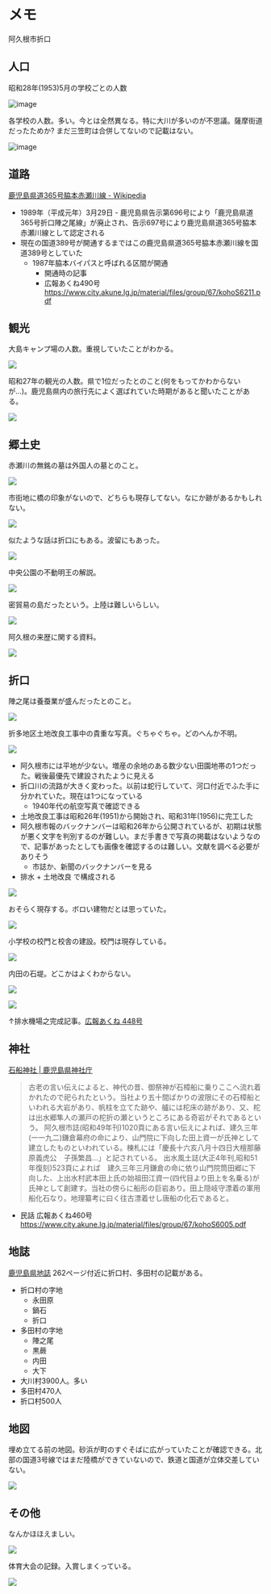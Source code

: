 # メモ

阿久根市折口

## 人口

昭和28年(1953)5月の学校ごとの人数

![image](./images/20230812population.png)

各学校の人数。多い。今とは全然異なる。特に大川が多いのが不思議。薩摩街道だったためか? まだ三笠町は合併してないので記載はない。

![image](./images/20230813population.png)

## 道路

[鹿児島県道365号脇本赤瀬川線 \- Wikipedia](https://ja.wikipedia.org/wiki/%E9%B9%BF%E5%85%90%E5%B3%B6%E7%9C%8C%E9%81%93365%E5%8F%B7%E8%84%87%E6%9C%AC%E8%B5%A4%E7%80%AC%E5%B7%9D%E7%B7%9A)

- 1989年（平成元年）3月29日 - 鹿児島県告示第696号により「鹿児島県道365号折口陣之尾線」が廃止され、告示697号により鹿児島県道365号脇本赤瀬川線として認定される
- 現在の国道389号が開通するまではこの鹿児島県道365号脇本赤瀬川線を国道389号としていた
  - 1987年脇本バイパスと呼ばれる区間が開通
    - 開通時の記事
    - 広報あくね490号 https://www.city.akune.lg.jp/material/files/group/67/kohoS6211.pdf

## 観光

大島キャンプ場の人数。重視していたことがわかる。

![](./images/20230813oshima.png)

昭和27年の観光の人数。県で1位だったとのこと(何をもってかわからないが…)。鹿児島県内の旅行先によく選ばれていた時期があると聞いたことがある。

![](./images/20230813kanko.png)

## 郷土史

赤瀬川の無銘の墓は外国人の墓とのこと。

![](./images/20230813akasegawa.png)

市街地に橋の印象がないので、どちらも現存してない。なにか跡があるかもしれない。

![](./images/20230813bridge.png)

似たような話は折口にもある。波留にもあった。

![](./images/20230813haru.png)

中央公園の不動明王の解説。

![](./images/20230813hudoson.png)

密貿易の島だったという。上陸は難しいらしい。

![](./images/20230813kuwashima.png)

阿久根の来歴に関する資料。

![](./images/20230813shizoku.png)

## 折口

陣之尾は養蚕業が盛んだったとのこと。

![](./images/20230813jino.png)

折多地区土地改良工事中の貴重な写真。ぐちゃぐちゃ。どのへんか不明。

![](./images/20230813orita.png)

- 阿久根市には平地が少ない。増産の余地のある数少ない田園地帯の1つだった。戦後最優先で建設されたように見える
- 折口川の流路が大きく変わった。以前は蛇行していて、河口付近でふた手に分かれていた。現在は1つになっている
  - 1940年代の航空写真で確認できる
- 土地改良工事は昭和26年(1951)から開始され、昭和31年(1956)に完工した
- 阿久根市報のバックナンバーは昭和26年から公開されているが、初期は状態が悪く文字を判別するのが難しい。まだ手書きで写真の掲載はないようなので、記事があったとしても画像を確認するのは難しい。文献を調べる必要がありそう
  - 市誌か、新聞のバックナンバーを見る
- 排水 + 土地改良 で構成される

![](./images/20230813kansei.png)

おそらく現存する。ボロい建物だとは思っていた。

![](./images/20230813nagatakami.png)

小学校の校門と校舎の建設。校門は現存している。

![](./images/20230813school.png)

内田の石堤。どこかはよくわからない。

![](./images/20230813uchida.png)

![](20231203haisui.png)

↑排水機場之完成記事。[広報あくね 448号](https://www.city.akune.lg.jp/material/files/group/67/kohoS5905.pdf)

## 神社

[石船神社 \| 鹿児島県神社庁](https://www.kagojinjacho.or.jp/shrine-search/area-hokusatsu/%E9%98%BF%E4%B9%85%E6%A0%B9%E5%B8%82/416/)

>古老の言い伝えによると、神代の昔、御祭神が石樟船に乗りここへ流れ着かれたので祀られたという。当社より五十間ばかりの波限にその石樟船といわれる大岩があり、帆柱を立てた跡や、艫には柁床の跡があり、又、柁は出水郷隼人の瀬戸の柁折の瀬というところにある奇岩がそれであるという。
>阿久根市誌(昭和49年刊)1020頁にある言い伝えによれば、建久三年(一一九二)鎌倉幕府の命により、山門院に下向した田上資一が氏神として建立したものといわれている。棟札には「慶長十六亥八月十四日大檀那藤原義虎公　子孫繁昌…」と記されている。
>出水風土誌(大正4年刊,昭和51年復刻)523頁によれば　建久三年三月鎌倉の命に依り山門院筒田郷に下向した、上出水村武本田上氏の始祖田江資一(四代目より田上を名乗る)が氏神として創建す。当社の傍らに船形の巨岩あり。田上隠岐守漂着の軍用船化石なり。地理纂考に曰く往古漂着せし唐船の化石であると。

- 民話 広報あくね460号 https://www.city.akune.lg.jp/material/files/group/67/kohoS6005.pdf

## 地誌

[鹿児島県地誌](https://www2.library.pref.kagoshima.jp/honkan/files/2017/03/%E7%AC%AC17%E9%9B%86_%E9%B9%BF%E5%85%90%E5%B3%B6%E6%87%B8%E5%9C%B0%E8%AA%8C%EF%BC%88%E4%B8%8B%EF%BC%89.pdf) 262ページ付近に折口村、多田村の記載がある。

- 折口村の字地
  - 永田原
  - 鍋石
  - 折口
- 多田村の字地
  - 陣之尾
  - 黒蕨
  - 内田
  - 大下
- 大川村3900人。多い
- 多田村470人
- 折口村500人

## 地図

埋め立てる前の地図。砂浜が町のすぐそばに広がっていたことが確認できる。北部の国道3号線ではまだ陸橋ができていないので、鉄道と国道が立体交差していない。

![](./images/20230813map.png)

## その他

なんかほほえましい。

![](./images/20230813car.png)

体育大会の記録。入賞しまくっている。

![](./images/20230813taikai.png)
